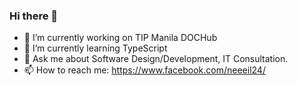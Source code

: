 ### Hi there 👋




- 🔭 I’m currently working on TIP Manila DOCHub
- 🌱 I’m currently learning TypeScript
- 💬 Ask me about Software Design/Development, IT Consultation.
- 📫 How to reach me: https://www.facebook.com/neeeil24/


